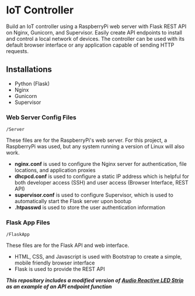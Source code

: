 # IoT Controller
Build an IoT controller using a RaspberryPi web server with Flask REST API on Nginx, Gunicorn, and Supervisor.
Easily create API endpoints to install and control a local network of devices.
The controller can be used with its default browser interface or any application capable of sending HTTP requests.


## Installations
* Python (Flask)
* Nginx
* Gunicorn
* Supervisor

### Web Server Config Files
    /Server

These files are for the RaspberryPi's web server. For this project, a RaspberryPi was used, but any system running a version of Linux will also work.

* __nginx.conf__ is used to configure the Nginx server for authentication, file locations, and application proxies
* __dhcpcd.conf__ is used to configure a static IP address which is helpful for both developer access (SSH) and user access (Browser Interface, REST API)
* __supervisor.conf__ is used to configure Supervisor, which is used to automatically start the Flask server upon bootup
* __.htpasswd__ is used to store the user authentication information


### Flask App Files
    /FlaskApp

These files are for the Flask API and web interface.

* HTML, CSS, and Javascript is used with Bootstrap to create a simple, mobile friendly browser interface
* Flask is used to provide the REST API

___This repository includes a modified version of [Audio Reactive LED Strip](https://github.com/scottlawsonbc/audio-reactive-led-strip) as an example of an API endpoint function___

